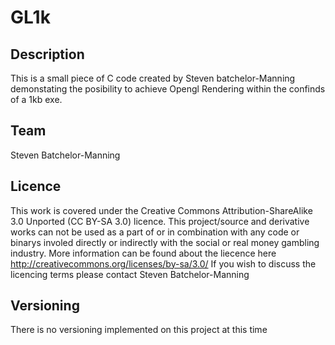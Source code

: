 GL1k
=======

Description
--------
This is a small piece of C code created by Steven batchelor-Manning demonstating the posibility to achieve Opengl Rendering within the confinds of a 1kb exe.

Team
--------
Steven Batchelor-Manning

Licence
--------
This work is covered under the Creative Commons Attribution-ShareAlike 3.0 Unported (CC BY-SA 3.0) licence. This project/source and derivative works can not be used as a part of or in combination with any code or binarys involed directly or indirectly with the social or real money gambling industry. More information can be found about the liecence here http://creativecommons.org/licenses/by-sa/3.0/ If you wish to discuss the licencing terms please contact Steven Batchelor-Manning

Versioning
--------
There is no versioning implemented on this project at this time